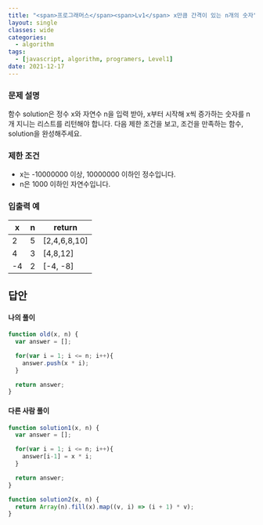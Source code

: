 ```yaml
---
title: "<span>프로그래머스</span><span>Lv1</span> x만큼 간격이 있는 n개의 숫자"
layout: single
classes: wide
categories:
  - algorithm
tags:
  - [javascript, algorithm, programers, Level1]
date: 2021-12-17
---
```


### 문제 설명
함수 solution은 정수 x와 자연수 n을 입력 받아, x부터 시작해 x씩 증가하는 숫자를 n개 지니는 리스트를 리턴해야 합니다. 다음 제한 조건을 보고, 조건을 만족하는 함수, solution을 완성해주세요.

### 제한 조건
* x는 -10000000 이상, 10000000 이하인 정수입니다.
* n은 1000 이하인 자연수입니다.

### 입출력 예
|x|n|return|
|-|-|-|
|2|5|[2,4,6,8,10]|
|4|3|[4,8,12]|
|-4|2|[-4, -8]|

## 답안
#### 나의 풀이
```javascript
function old(x, n) {
  var answer = [];

  for(var i = 1; i <= n; i++){
    answer.push(x * i);
  }

  return answer;
}
```

#### 다른 사람 풀이
```javascript
function solution1(x, n) {
  var answer = [];

  for(var i = 1; i <= n; i++){
    answer[i-1] = x * i;
  }

  return answer;
}
```

```javascript
function solution2(x, n) {
  return Array(n).fill(x).map((v, i) => (i + 1) * v);
}
```